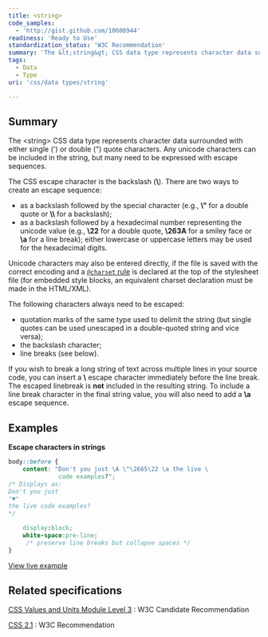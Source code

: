 ```yaml
---
title: <string>
code_samples:
  - 'http://gist.github.com/10608944'
readiness: 'Ready to Use'
standardization_status: 'W3C Recommendation'
summary: 'The &lt;string&gt; CSS data type represents character data surrounded with either single ('') or double (&quot;) quote characters.  Any unicode characters can be included in the string, but many need to be expressed with escape sequences.'
tags:
  - Data
  - Type
uri: 'css/data types/string'

---
```

## <span>Summary</span>

The &lt;string&gt; CSS data type represents character data surrounded with either single (') or double (&quot;) quote characters. Any unicode characters can be included in the string, but many need to be expressed with escape sequences.

 The CSS escape character is the backslash (**\\**). There are two ways to create an escape sequence:

-   as a backslash followed by the special character (e.g., **\\"** for a double quote or **\\\\** for a backslash);
-   as a backslash followed by a hexadecimal number representing the unicode value (e.g., **\\22** for a double quote, **\\263A** for a smiley face or **\\a** for a line break); either lowercase or uppercase letters may be used for the hexadecimal digits.

Unicode characters may also be entered directly, if the file is saved with the correct encoding and a [`@charset` rule](/css/atrules/@charset) is declared at the top of the stylesheet file (for embedded style blocks, an equivalent charset declaration must be made in the HTML/XML).

The following characters always need to be escaped:

-   quotation marks of the same type used to delimit the string (but single quotes can be used unescaped in a double-quoted string and vice versa);
-   the backslash character;
-   line breaks (see below).

If you wish to break a long string of text across multiple lines in your source code, you can insert a **\\** escape character immediately before the line break. The escaped linebreak is **not** included in the resulting string. To include a line break character in the final string value, you will also need to add a **\\a** escape sequence.

## <span>Examples</span>

**Escape characters in strings**

``` css
body::before {
    content: "Don't you just \A \"\2665\22 \a the live \
              code examples?";
/* Displays as:
Don't you just
"♥"
the live code examples?
*/

    display:block;
    white-space:pre-line;
     /* preserve line breaks but collapse spaces */
}
```

[View live example](http://code.webplatform.org/gist/10608944)

## <span>Related specifications</span>

[CSS Values and Units Module Level 3](http://www.w3.org/TR/css3-values/#strings)
:   W3C Candidate Recommendation

[CSS 2.1](http://www.w3.org/TR/CSS21/syndata.html#strings)
:   W3C Recommendation

